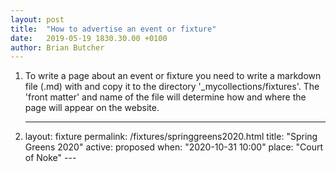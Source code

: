 ```yaml
---
layout: post
title:  "How to advertise an event or fixture"
date:   2019-05-19 1830.30.00 +0100
author: Brian Butcher
---
```


1. To write a page about an event or fixture you need to write a markdown file (.md) with and copy it to the directory '_mycollections/fixtures'. The 'front matter' and name of the file will determine how and where the page will appear on the website.

2.  ---
    layout: fixture
permalink: /fixtures/springgreens2020.html
title: "Spring Greens 2020"
active: proposed
when: "2020-10-31 10:00"
place: "Court of Noke"
--- </text>

